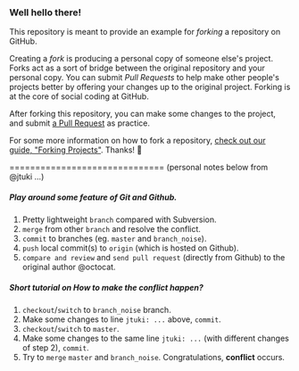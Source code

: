 ### Well hello there!

This repository is meant to provide an example for *forking* a repository on GitHub.

Creating a *fork* is producing a personal copy of someone else's project. Forks act as a sort of bridge between the original repository and your personal copy. You can submit *Pull Requests* to help make other people's projects better by offering your changes up to the original project. Forking is at the core of social coding at GitHub.

After forking this repository, you can make some changes to the project, and submit [a Pull Request](https://github.com/octocat/Spoon-Knife/pulls) as practice.

For some more information on how to fork a repository, [check out our guide, "Forking Projects"](http://guides.github.com/overviews/forking/). Thanks! :sparkling_heart:

==============================
(personal notes below from @jtuki ...)

##### Play around some feature of Git and Github.

1. Pretty lightweight `branch` compared with Subversion.
2. `merge` from other `branch` and resolve the conflict.
3. `commit` to branches (eg. `master` and `branch_noise`).
4. `push` local commit(s) to `origin` (which is hosted on Github).
5. `compare and review` and `send pull request` (directly from Github) to the original author @octocat.

##### Short tutorial on _How to make the conflict happen?_

1. `checkout`/`switch` to `branch_noise` branch.
2. Make some changes to line `jtuki: ...` above, `commit`.
3. `checkout`/`switch` to `master`.
4. Make some changes to the same line `jtuki: ...` (with different changes of step 2), `commit`.
5. Try to `merge` `master` and `branch_noise`. Congratulations, **conflict** occurs.
